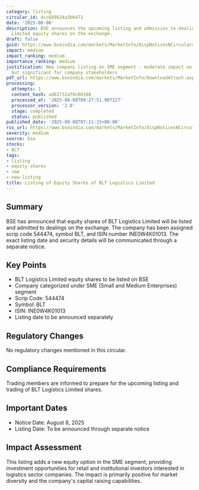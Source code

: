 ```yaml
---
category: listing
circular_id: 4cc689b24a3b6471
date: '2025-08-08'
description: BSE announces the upcoming listing and admission to dealings of BLT Logistics
  Limited equity shares on the exchange.
draft: false
guid: https://www.bseindia.com/markets/MarketInfo/DispNoticesNCirculars.aspx?Noticeid={A6DF7F22-07AE-4847-A141-B7C78ED63631}&noticeno=20250808-3&dt=08/08/2025&icount=3&totcount=7&flag=0
impact: medium
impact_ranking: medium
importance_ranking: medium
justification: New company listing on SME segment - moderate impact on overall market
  but significant for company stakeholders
pdf_url: https://www.bseindia.com/markets/MarketInfo/DownloadAttach.aspx?id=20250808-3&attachedId=
processing:
  attempts: 1
  content_hash: ad63732af0c60188
  processed_at: '2025-08-08T09:27:51.907227'
  processor_version: '2.0'
  stage: completed
  status: published
published_date: '2025-08-08T07:11:33+00:00'
rss_url: https://www.bseindia.com/markets/MarketInfo/DispNoticesNCirculars.aspx?Noticeid={A6DF7F22-07AE-4847-A141-B7C78ED63631}&noticeno=20250808-3&dt=08/08/2025&icount=3&totcount=7&flag=0
severity: medium
source: bse
stocks:
- BLT
tags:
- listing
- equity-shares
- sme
- new-listing
title: Listing of Equity Shares of BLT Logistics Limited
---
```


## Summary

BSE has announced that equity shares of BLT Logistics Limited will be listed and admitted to dealings on the exchange. The company has been assigned scrip code 544474, symbol BLT, and ISIN number INE0W4K01013. The exact listing date and security details will be communicated through a separate notice.

## Key Points

- BLT Logistics Limited equity shares to be listed on BSE
- Company categorized under SME (Small and Medium Enterprises) segment
- Scrip Code: 544474
- Symbol: BLT
- ISIN: INE0W4K01013
- Listing date to be announced separately

## Regulatory Changes

No regulatory changes mentioned in this circular.

## Compliance Requirements

Trading members are informed to prepare for the upcoming listing and trading of BLT Logistics Limited shares.

## Important Dates

- Notice Date: August 8, 2025
- Listing Date: To be announced through separate notice

## Impact Assessment

This listing adds a new equity option in the SME segment, providing investment opportunities for retail and institutional investors interested in logistics sector companies. The impact is primarily positive for market diversity and the company's capital raising capabilities.